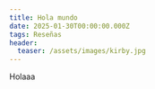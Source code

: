 ```yaml
---
title: Hola mundo
date: 2025-01-30T00:00:00.000Z
tags: Reseñas
header:
  teaser: /assets/images/kirby.jpg
---
```

Holaaa
